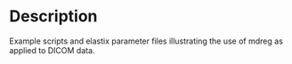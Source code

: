 # Description

Example scripts and elastix parameter files illustrating the use of mdreg as applied to DICOM data.